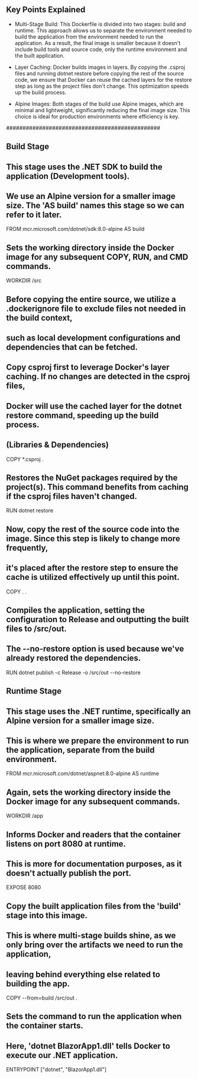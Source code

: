﻿## Key Points Explained
- Multi-Stage Build:
  This Dockerfile is divided into two stages: build and runtime. 
  This approach allows us to separate the environment needed to build the application from the environment needed to run the application.
  As a result, the final image is smaller because it doesn't include build tools and source code, only the runtime environment and the built application.

- Layer Caching:
  Docker builds images in layers. By copying the .csproj files and running dotnet restore before copying the rest of the source code,
  we ensure that Docker can reuse the cached layers for the restore step as long as the project files don't change. This optimization speeds up the build process.

- Alpine Images:
  Both stages of the build use Alpine images, which are minimal and lightweight, significantly reducing the final image size. 
  This choice is ideal for production environments where efficiency is key.

###############################################

## Build Stage
## This stage uses the .NET SDK to build the application (Development tools).
## We use an Alpine version for a smaller image size. The 'AS build' names this stage so we can refer to it later.
FROM mcr.microsoft.com/dotnet/sdk:8.0-alpine AS build

## Sets the working directory inside the Docker image for any subsequent COPY, RUN, and CMD commands.
WORKDIR /src

## Before copying the entire source, we utilize a .dockerignore file to exclude files not needed in the build context,
## such as local development configurations and dependencies that can be fetched.
## Copy csproj first to leverage Docker's layer caching. If no changes are detected in the csproj files,
## Docker will use the cached layer for the dotnet restore command, speeding up the build process.
## (Libraries & Dependencies)
COPY *.csproj .

## Restores the NuGet packages required by the project(s). This command benefits from caching if the csproj files haven't changed.
RUN dotnet restore

## Now, copy the rest of the source code into the image. Since this step is likely to change more frequently,
## it's placed after the restore step to ensure the cache is utilized effectively up until this point.
COPY . .

## Compiles the application, setting the configuration to Release and outputting the built files to /src/out.
## The --no-restore option is used because we've already restored the dependencies.
RUN dotnet publish -c Release -o /src/out --no-restore

## Runtime Stage
## This stage uses the .NET runtime, specifically an Alpine version for a smaller image size.
## This is where we prepare the environment to run the application, separate from the build environment.
FROM mcr.microsoft.com/dotnet/aspnet:8.0-alpine AS runtime

## Again, sets the working directory inside the Docker image for any subsequent commands.
WORKDIR /app

## Informs Docker and readers that the container listens on port 8080 at runtime.
## This is more for documentation purposes, as it doesn't actually publish the port.
EXPOSE 8080

## Copy the built application files from the 'build' stage into this image.
## This is where multi-stage builds shine, as we only bring over the artifacts we need to run the application,
## leaving behind everything else related to building the app.
COPY --from=build /src/out .

## Sets the command to run the application when the container starts.
## Here, 'dotnet BlazorApp1.dll' tells Docker to execute our .NET application.
ENTRYPOINT ["dotnet", "BlazorApp1.dll"]